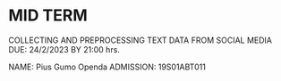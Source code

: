 # MID TERM

COLLECTING AND PREPROCESSING TEXT DATA FROM SOCIAL MEDIA
DUE: 24/2/2023 BY 21:00 hrs.

NAME: Pius Gumo Openda
ADMISSION: 19S01ABT011

